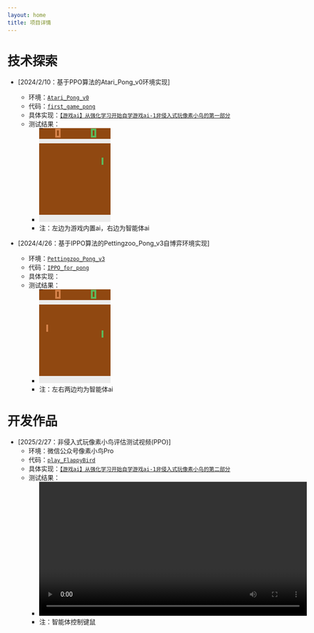 ```yaml
---
layout: home
title: 项目详情  
---
```

<!-- 在网址栏输入：https://wild-firefox.github.io/projects/ -->

# 技术探索
- [2024/2/10：基于PPO算法的Atari_Pong_v0环境实现]  
    - 环境：[`Atari_Pong_v0`](https://www.gymlibrary.dev/environments/atari/pong-v0/) 
    - 代码：[`first_game_pong`](https://github.com/wild-firefox/FreeRL_for_play/tree/main/first_game_pong)
    - 具体实现：[`【游戏ai】从强化学习开始自学游戏ai-1非侵入式玩像素小鸟的第一部分`](https://blog.csdn.net/weixin_56760882/article/details/145848700)
    - 测试结果：
        - ![Pong_v0](videos\evaluate.gif)
        - 注：左边为游戏内置ai，右边为智能体ai


- [2024/4/26：基于IPPO算法的Pettingzoo_Pong_v3自博弈环境实现]
    - 环境：[`Pettingzoo_Pong_v3`](https://pettingzoo.farama.org/environments/atari/pong/) 
    - 代码：[`IPPO_for_pong`](https://github.com/wild-firefox/FreeRL_for_play/tree/main/IPPO_for_pong)   
    - 具体实现：
    - 测试结果：
        - ![Pong_v0](videos\pong_animation_20250426_145439.gif)
        - 注：左右两边均为智能体ai

# 开发作品
- [2025/2/27：非侵入式玩像素小鸟评估测试视频(PPO)]  
    - 环境：微信公众号像素小鸟Pro
    - 代码：[`play_FlappyBird`](https://github.com/wild-firefox/FreeRL_for_play/tree/main/play_FlappyBird)
    - 具体实现：[`【游戏ai】从强化学习开始自学游戏ai-1非侵入式玩像素小鸟的第二部分`](https://blog.csdn.net/weixin_56760882/article/details/145848700)
    - 测试结果：
        - <video controls width="600">
            <source src="videos\flappybird_test.mp4" type="video/mp4">
            Your browser does not support the video tag.
          </video>
        - 注：智能体控制键鼠